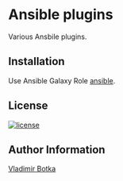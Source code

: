 # Ansible plugins

Various Ansbile plugins.


## Installation

Use Ansible Galaxy Role [ansible](https://galaxy.ansible.com/vbotka/ansible).


## License

[![license](https://img.shields.io/badge/license-BSD-red.svg)](https://www.freebsd.org/doc/en/articles/bsdl-gpl/article.html)


## Author Information

[Vladimir Botka](https://botka.link)
